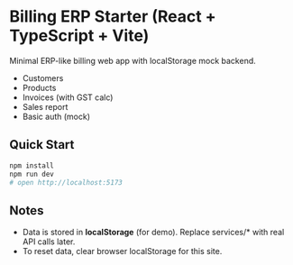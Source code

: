 # Billing ERP Starter (React + TypeScript + Vite)

Minimal ERP-like billing web app with localStorage mock backend.

- Customers
- Products
- Invoices (with GST calc)
- Sales report
- Basic auth (mock)

## Quick Start

```bash
npm install
npm run dev
# open http://localhost:5173
```

## Notes

- Data is stored in **localStorage** (for demo). Replace services/\* with real API calls later.
- To reset data, clear browser localStorage for this site.
